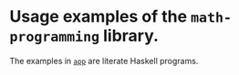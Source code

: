 # Usage examples of the `math-programming` library.

The examples in [`app`](app/) are literate Haskell programs.
